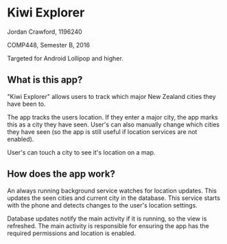 # Kiwi Explorer
Jordan Crawford, 1196240

COMP448, Semester B, 2016

Targeted for Android Lollipop and higher.

## What is this app?
"Kiwi Explorer" allows users to track which major New Zealand cities they have been to.

The app tracks the users location. If they enter a major city, the app marks this as a city they have seen. User's can also manually change which cities they have seen (so the app is still useful if location services are not enabled).

User's can touch a city to see it's location on a map.

## How does the app work?
An always running background service watches for location updates. This updates the seen cities and current city in the database. This service starts with the phone and detects changes to the user's location settings.

Database updates notify the main activity if it is running, so the view is refreshed. The main activity is responsible for ensuring the app has the required permissions and location is enabled.